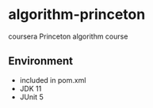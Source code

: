 # algorithm-princeton
coursera Princeton algorithm course 

## Environment
- included in pom.xml
- JDK 11
- JUnit 5

